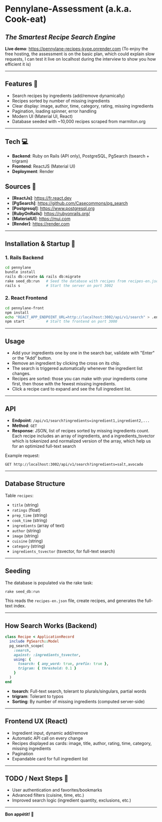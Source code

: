 # Pennylane-Assessment (a.k.a. Cook-eat)
## _The Smartest Recipe Search Engine_

**Live demo**: https://pennylane-recipes-kype.onrender.com (To enjoy the free hosting, the assessment is on the basic plan, which could explain slow requests, I can test it live on localhost during the interview to show you how efficient it is)

---

## Features 🚀

- Search recipes by ingredients (add/remove dynamically)
- Recipes sorted by number of missing ingredients
- Clear display: image, author, time, category, rating, missing ingredients
- Pagination, loading spinner, error handling
- Modern UI (Material UI, React)
- Database seeded with ~10,000 recipes scraped from marmiton.org

---

## Tech 💻

- **Backend**: Ruby on Rails (API only), PostgreSQL, PgSearch (tsearch + trigram)
- **Frontend**: ReactJS (Material UI)
- **Deployment**: Render

## Sources 📜

- **[ReactJs]**: <https://fr.react.dev>
- **[PgSearch]**: <https://github.com/Casecommons/pg_search>
- **[Postgresql]**: <https://www.postgresql.org>
- **[RubyOnRails]**: <https://rubyonrails.org/>
- **[MaterialUI]**: <https://mui.com>
- **[Render]**: <https://render.com>

---

## Installation & Startup 🔨

### 1. Rails Backend

```sh
cd pennylane
bundle install
rails db:create && rails db:migrate
rake seed_db:run   # Seed the database with recipes from recipes-en.json
rails s            # Start the server on port 3002
```

### 2. React Frontend

```sh
cd pennylane-front
npm install
echo "REACT_APP_ENDPOINT_URL=http://localhost:3002/api/v1/search" > .env
npm start          # Start the frontend on port 3000
```

---

## Usage

- Add your ingredients one by one in the search bar, validate with "Enter" or the "Add" button.
- Remove an ingredient by clicking the cross on its chip.
- The search is triggered automatically whenever the ingredient list changes.
- Recipes are sorted: those you can make with your ingredients come first, then those with the fewest missing ingredients.
- Click a recipe card to expand and see the full ingredient list.

---

## API

- **Endpoint**: `/api/v1/search?ingredients=ingredient1,ingredient2,...`
- **Method**: `GET`
- **Response**: JSON, list of recipes sorted by missing ingredients count. Each recipe includes an array of ingredients, and a ingredients_tsvector which is tokenized and normalized version of the array, which help us for an optimized full-text search  

Example request:
```
GET http://localhost:3002/api/v1/search?ingredients=salt,avocado
```

---

## Database Structure

Table `recipes`:
- `title` (string)
- `ratings` (float)
- `prep_time` (string)
- `cook_time` (string)
- `ingredients` (array of text)
- `author` (string)
- `image` (string)
- `cuisine` (string)
- `category` (string)
- `ingredients_tsvector` (tsvector, for full-text search)

---

## Seeding

The database is populated via the rake task:
```sh
rake seed_db:run
```
This reads the `recipes-en.json` file, create recipes, and generates the full-text index.

---

## How Search Works (Backend)

```ruby
class Recipe < ApplicationRecord
  include PgSearch::Model
  pg_search_scope(
    :search,
    against: :ingredients_tsvector,
    using: {
      tsearch: { any_word: true, prefix: true },
      trigram: { threshold: 0.1 }
    }
  )
end
```
- **tsearch**: Full-text search, tolerant to plurals/singulars, partial words
- **trigram**: Tolerant to typos
- **Sorting**: By number of missing ingredients (computed server-side)

---

## Frontend UX (React)

- Ingredient input, dynamic add/remove
- Automatic API call on every change
- Recipes displayed as cards: image, title, author, rating, time, category, missing ingredients
- Pagination
- Expandable card for full ingredient list

---

## TODO / Next Steps 📡

- User authentication and favorites/bookmarks
- Advanced filters (cuisine, time, etc.)
- Improved search logic (ingredient quantity, exclusions, etc.)

---

**Bon appétit! 🍳**

